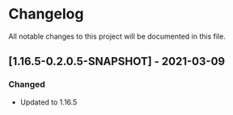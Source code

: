 # Changelog
All notable changes to this project will be documented in this file.

## [1.16.5-0.2.0.5-SNAPSHOT] - 2021-03-09
### Changed
 - Updated to 1.16.5
